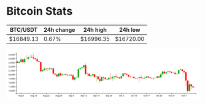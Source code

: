 # Bitcoin Stats

BTC/USDT|24h change|24h high|24h low|
|---|---|---|---|
|$16849.13|0.67%|$16996.35|$16720.00|

<img src="./chart.svg">
